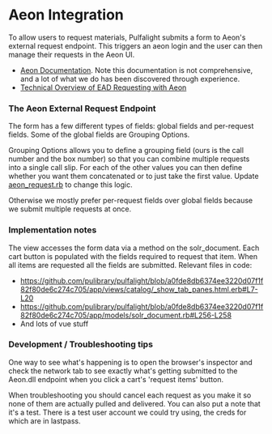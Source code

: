 # Aeon Integration

To allow users to request materials, Pulfalight submits a form to Aeon's
external request endpoint. This triggers an aeon login and the user can then manage their requests in the Aeon UI.

* [Aeon Documentation](https://support.atlas-sys.com/hc/en-us/articles/360011820054-External-Request-Endpoint). Note this documentation is not comprehensive, and a lot of what we do has been discovered through experience.
* [Technical Overview of EAD Requesting with Aeon](https://blog.rockarch.org/technical-overview-of-ead-requesting-with-aeon)

### The Aeon External Request Endpoint

The form has a few different types of fields: global fields and per-request
fields. Some of the global fields are Grouping Options.

Grouping Options allows you to define a grouping field (ours is the call number
and the box number) so that you can combine multiple requests into a single call
slip. For each of the other values you can then define whether you want them
concatenated or to just take the first value. Update [aeon_request.rb](https://github.com/pulibrary/pulfalight/blob/0cfda015d169ffdc34ddfeac81934382a147b307/app/values/aeon_request.rb#L174-L189) to change this logic.

Otherwise we mostly prefer per-request fields over global fields because we submit multiple requests at once.

### Implementation notes

The view accesses the form data via a method on the solr_document. Each cart
button is populated with the fields required to request that item. When all
items are requested all the fields are submitted. Relevant files in code:

* https://github.com/pulibrary/pulfalight/blob/a0fde8db6374ee3220d07f1f82f80de6c274c705/app/views/catalog/_show_tab_panes.html.erb#L7-L20
* https://github.com/pulibrary/pulfalight/blob/a0fde8db6374ee3220d07f1f82f80de6c274c705/app/models/solr_document.rb#L256-L258
* And lots of vue stuff

### Development / Troubleshooting tips

One way to see what's happening is to open the browser's inspector and check the
network tab to see exactly what's getting submitted to the Aeon.dll endpoint
when you click a cart's 'request items' button.

When troubleshooting you should cancel each request as you make it so none of them
are actually pulled and delivered. You can also put a note that it's a test.
There is a test user account we could try using, the creds for which are in
lastpass.

